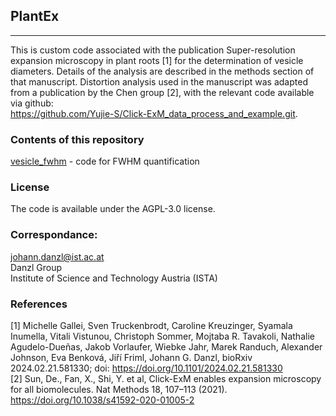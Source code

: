 ## PlantEx
---
This is custom code associated with the publication Super-resolution expansion microscopy in plant roots [1] for the determination of vesicle diameters. Details of the analysis are described in the methods section of that manuscript. Distortion analysis used in the manuscript was adapted from a publication by the Chen group [2], with the relevant code available via github: \
https://github.com/Yujie-S/Click-ExM_data_process_and_example.git.

### Contents of this repository
[vesicle_fwhm](vesicle_fwhm) - code for FWHM quantification

### License
The code is available under the AGPL-3.0 license.

### Correspondance:
johann.danzl@ist.ac.at\
Danzl Group\
Institute of Science and Technology Austria (ISTA)

### References
[1] Michelle Gallei, Sven Truckenbrodt, Caroline Kreuzinger, Syamala Inumella, Vitali Vistunou, Christoph Sommer, Mojtaba R. Tavakoli, Nathalie Agudelo-Dueñas, Jakob Vorlaufer, Wiebke Jahr, Marek Randuch, Alexander Johnson, Eva Benková, Jiří Friml, Johann G. Danzl, bioRxiv 2024.02.21.581330; doi: https://doi.org/10.1101/2024.02.21.581330 \
[2] Sun, De., Fan, X., Shi, Y. et al, Click-ExM enables expansion microscopy for all biomolecules. Nat Methods 18, 107–113 (2021). https://doi.org/10.1038/s41592-020-01005-2
